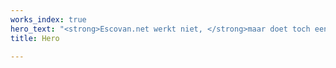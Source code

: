 ```yaml
---
works_index: true
hero_text: "<strong>Escovan.net werkt niet, </strong>maar doet toch een boel. "
title: Hero

---
```

<Hero :text="$page.frontmatter.hero_text" />
<WorksList />